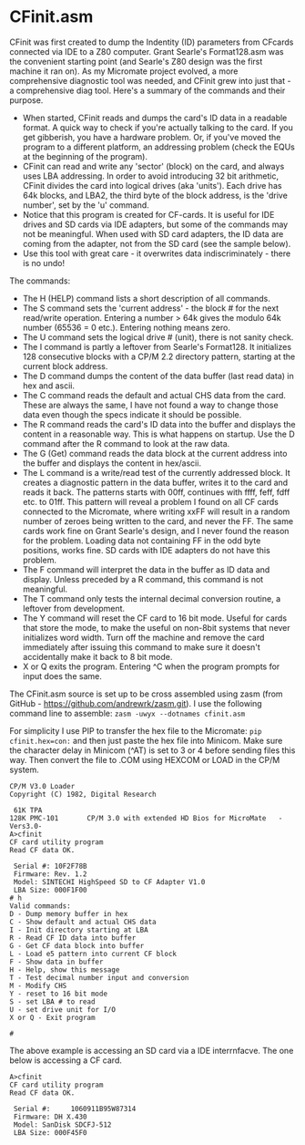 # CFinit.asm

CFinit was first created to dump the Indentity (ID) parameters from CFcards connected via IDE to a Z80 computer. Grant Searle's Format128.asm was the convenient starting point (and Searle's Z80 design was the first machine it ran on).
As my Micromate project evolved, a more comprehensive diagnostic tool was needed, and CFinit grew into just that - a comprehensive diag tool.
Here's a summary of the commands and their purpose.

- When started, CFinit reads and dumps the card's ID data in a readable format. A quick way to check if you're actually talking to the card. If you get gibberish, you have a hardware problem. Or, if you've moved the program to a different platform, an addressing problem (check the EQUs at the beginning of the program).
- CFinit can read and write any 'sector' (block) on the card, and always uses LBA addressing. In order to avoid introducing 32 bit arithmetic, CFinit  divides the card into logical drives (aka 'units'). Each drive has 64k blocks, and LBA2, the third byte of the block address, is the 'drive number', set by the 'u' command.
- Notice that this program is created for CF-cards. It is useful for IDE drives and SD cards via IDE adapters, but some of the commands may not be meaningful. When used with SD card adapters, the ID data are coming from the adapter, not from the SD card (see the sample below).
- Use this tool with great care - it overwrites data indiscriminately - there is no undo!

The commands:
- The H (HELP) command lists a short description of all commands.
- The S command sets the 'current address' - the block # for the next read/write operation. Entering a number > 64k gives the modulo 64k number (65536 = 0 etc.). Entering nothing means zero.
- The U command sets the logical drive # (unit), there is not sanity check.
- The I command is partly a leftover from Searle's Format128. It initializes 128 consecutive blocks with a CP/M 2.2 directory pattern, starting at the current block address.
- The D command dumps the content of the data buffer (last read data) in hex and ascii.
- The C command reads the default and actual CHS data from the card. These are always the same, I have not found a way to change those data even though the specs indicate it should be possible.
- The R command reads the card's ID data into the buffer and displays the content in a reasonable way. This is what happens on startup. Use the D command after the R command to look at the raw data.
- The G (Get) command reads the data block at the current address into the buffer and displays the content in hex/ascii.
- The L command is a write/read test of the currently addressed block. It creates a diagnostic pattern in the data buffer, writes it to the card and reads it back. The patterns starts with 00ff, continues with ffff, feff, fdff etc. to 01ff. This pattern will reveal a problem I found on all CF cards connected to the Micromate, where writing xxFF will result in a random number of zeroes being written to the card, and never the FF. The same cards work fine on Grant Searle's design, and I never found the reason for the problem. Loading data not containing FF in the odd byte positions, works fine. SD cards with IDE adapters do not have this problem.
- The F command will interpret the data in the buffer as ID data and display. Unless preceded by a R command, this command is not meaningful.
- The T command only tests the internal decimal conversion routine, a leftover from development.
- The Y command will reset the CF card to 16 bit mode. Useful for cards that store the mode, to make the useful on non-8bit systems that never initializes word width. Turn off the machine and remove the card immediately after issuing this command to make sure it doesn't accidentally make it back to 8 bit mode.
- X or Q exits the program. Entering ^C when the program prompts for input does the same.

The CFinit.asm source is set up to be cross assembled using zasm (from GitHub - https://github.com/andrewrk/zasm.git). I use the following command line to assemble:
`zasm -uwyx --dotnames cfinit.asm`

For simplicity I use PIP to transfer the hex file to the Micromate:
`pip cfinit.hex=con:`
and then just paste the hex file into Minicom. Make sure the character delay in Minicom (^AT) is set to 3 or 4 before sending files this way.
Then convert the file to .COM using HEXCOM or LOAD in the CP/M system.
```
CP/M V3.0 Loader
Copyright (C) 1982, Digital Research

 61K TPA
128K PMC-101       CP/M 3.0 with extended HD Bios for MicroMate   -Vers3.0-
A>cfinit
CF card utility program
Read CF data OK.

 Serial #: 10F2F78B            
 Firmware: Rev. 1.2
 Model: SINTECHI HighSpeed SD to CF Adapter V1.0
 LBA Size: 000F1F00
# h
Valid commands:
D - Dump memory buffer in hex
C - Show default and actual CHS data
I - Init directory starting at LBA
R - Read CF ID data into buffer
G - Get CF data block into buffer
L - Load e5 pattern into current CF block
F - Show data in buffer
H - Help, show this message
T - Test decimal number input and conversion
M - Modify CHS
Y - reset to 16 bit mode
S - set LBA # to read
U - set drive unit for I/O
X or Q - Exit program

# 
```
The above example is accessing an SD card via a IDE interrnfacve. The one below is accessing a CF card.
```
A>cfinit
CF card utility program
Read CF data OK.

 Serial #:     1060911B95W87314
 Firmware: DH X.430
 Model: SanDisk SDCFJ-512                       
 LBA Size: 000F45F0
```
